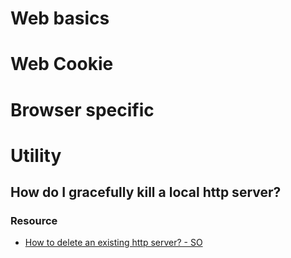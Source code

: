 # Web basics
# Web Cookie
# Browser specific
# Utility
## How do I gracefully kill a local http server?
### Resource
- [How to delete an existing http server? - SO](https://stackoverflow.com/questions/41829710/how-to-delete-an-existing-http-server)